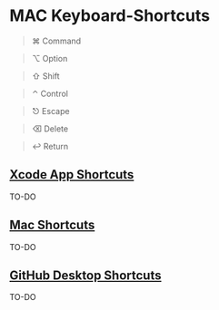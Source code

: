# MAC Keyboard-Shortcuts
> ⌘ Command

> ⌥ Option

> ⇧ Shift 

> ⌃ Control

> ⎋ Escape

> ⌫ Delete

> ↩ Return


## [Xcode App Shortcuts](https://github.com/betulaksuu/Keyboard-Shortcuts/blob/main/xcode_app_shortcuts.md)
TO-DO

## [Mac Shortcuts](https://github.com/betulaksuu/Keyboard-Shortcuts/blob/main/mac_shortcuts.md)
TO-DO

## [GitHub Desktop Shortcuts](https://github.com/betulaksuu/Keyboard-Shortcuts/blob/main/github_desktop_shortcuts.md)
TO-DO

